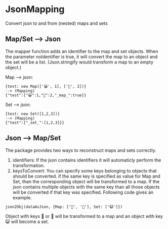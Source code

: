 # JsonMapping
Convert json to and from (nested) maps and sets

## Map/Set --> Json
The mapper function adds an identifier to the map and set objects.
When the parameter noIdentifier is true, it will convert the map to an object and the set will be a list.
(Json.stringify would transform a map to an empty object.)

Map --> json:
```
{test: new Map(['😀', 1], ['👻', 2])} 
--> (Mapping)
{"test":{"😀":1,"👻":2,"_map_":true}}
```

Set --> json:
```
{test: new Set([1,2,3])} 
--> (Mapping)
{"test":{"_set_":[1,2,3]}}
```

## Json --> Map/Set
The package provides two ways to reconstruct maps and sets correctly.
1) identifiers: If the json contains identifiers it will automaticly perform the transformation.
2) keysToConvert: You can specify some keys belonging to objects that should be converted.
    if the same key is specified as value for Map and Set, than the corresponding object will be transformed
    to a map. If the json contains multiple objects with the same key than all those objects will be converted
    if that key was specified. Following code gives an example.

```
json2Obj(dataAsJson, {Map: ['🐔', '🐷'], Set: ['😺']})
```

Object with keys 🐔 or 🐷 will be transformed to a map and an object with key 😺 will become a set.